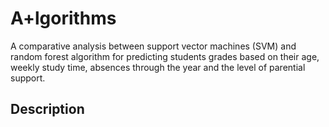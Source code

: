 # A+lgorithms
A comparative analysis between support vector machines (SVM) and random forest algorithm for predicting students grades based on their age, weekly study time, absences through the year and the level of parential support.

## Description
